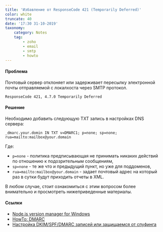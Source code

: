 ```yaml
---
title: 'Избавление от ResponseCode 421 (Temporarily Deferred)'
color: white
truncate: 40
date: '17:30 31-10-2019'
taxonomy:
    category: Notes
    tag:
        - zoho
        - email
        - smtp
        - howto
---
```


#### Проблема

Почтовый сервер отклоняет или задерживает пересылку электронной почты отправляемой с локалхоста через SMTP протокол.
```
ResponseCode 421, 4.7.0 Temporarily Deferred
```

#### Решение

Необходимо добавить следующую TXT запись в настройках DNS сервера:
```
_dmarc.your.domin IN TXT v=DMARC1; p=none; sp=none; rua=mailto:mailbox@your.domain
```
Где:
- ```p=none``` - политика предписывающая не принимать никаких действий по отношению к подозрительным сообщениям,
- ```sp=none``` - те же что и предыдущий пункт, но уже для поддоменов,
- ```rua=mailto:mailbox@your.domain``` - задает почтовый адрес на который раз в сутки будут приходить отчеты в XML.

В любом случае, стоит ознакомиться с этим вопросом более внимательно и просмотреть нижеприведенные материалы.

#### Ссылки
- [Node.js version manager for Windows](https://emailmatrix.ru/blog/what-is-dmarc/)
- [HowTo: DMARC](https://habr.com/ru/post/253705/)
- [Настройка DKIM/SPF/DMARC записей или защищаемся от спуфинга](https://habr.com/ru/post/322616/)
